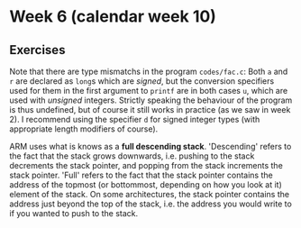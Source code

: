 # Week 6 (calendar week 10)

## Exercises

Note that there are type mismatchs in the program `codes/fac.c`: Both `a` and `r` are declared as `long`s which are *signed*, but the conversion specifiers used for them in the first argument to `printf` are in both cases `u`, which are used with *unsigned* integers. Strictly speaking the behaviour of the program is thus undefined, but of course it still works in practice (as we saw in week 2). I recommend using the specifier `d` for signed integer types (with appropriate length modifiers of course).

ARM uses what is knows as a **full descending stack**. 'Descending' refers to the fact that the stack grows downwards, i.e. pushing to the stack decrements the stack pointer, and popping from the stack increments the stack pointer. 'Full' refers to the fact that the stack pointer contains the address of the topmost (or bottommost, depending on how you look at it) element of the stack. On some architectures, the stack pointer contains the address just beyond the top of the stack, i.e. the address you would write to if you wanted to push to the stack.